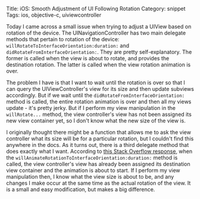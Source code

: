 Title: iOS: Smooth Adjustment of UI Following Rotation
Category: snippet
Tags: ios, objective-c, uiviewcontroller

Today I came across a small issue when trying to adjust a UIView based on rotation of the device.  The UINavigationController has two main delegate methods that pertain to rotation of the device: `willRotateToInterfaceOrientation:duration:` and `didRotateFromInterfaceOrientation:`.  They are pretty self-explanatory.  The former is called when the view is about to rotate, and provides the destination rotation.  The latter is called when the view rotation animation is over.

The problem I have is that I want to wait until the rotation is over so that I can query the UIViewController's view for its size and then update subviews accordingly.  But if we wait until the `didRotateFromInterfaceOrientation:` method is called, the entire rotation animation is over and then all my views update - it's pretty jerky.  But if I perform my view manipulation in the `willRotate...` method, the view controller's view has not been assigned its new view container yet, so I don't know what the new size of the view is.  

<!-- more -->

I originally thought there might be a function that allows me to ask the view controller what its size will be for a particular rotation, but I couldn't find this anywhere in the docs.  As it turns out, there is a third delegate method that does exactly what I want.  According to [this Stack Overflow response](http://stackoverflow.com/a/4432980/1560633), when the `willAnimateRotationToInterfaceOrientation:duration:` method is called, the view controller's view has already been assigned its destination view container and the animation is about to start.  If I perform my view manipulation then, I know what the view size is about to be, and any changes I make occur at the same time as the actual rotation of the view.  It is a small and easy modification, but makes a big difference.